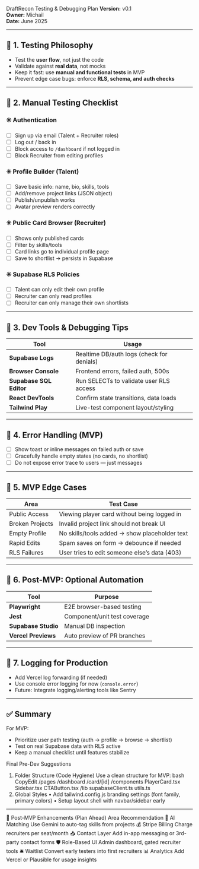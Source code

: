 DraftRecon Testing & Debugging Plan
**Version:** v0.1  
**Owner:** Michail  
**Date:** June 2025  

---

## 🔹 1. Testing Philosophy

- Test the **user flow**, not just the code
- Validate against **real data**, not mocks
- Keep it fast: use **manual and functional tests** in MVP
- Prevent edge case bugs: enforce **RLS, schema, and auth checks**

---

## 🔹 2. Manual Testing Checklist

### ✳️ Authentication
- [ ] Sign up via email (Talent + Recruiter roles)
- [ ] Log out / back in
- [ ] Block access to `/dashboard` if not logged in
- [ ] Block Recruiter from editing profiles

### ✳️ Profile Builder (Talent)
- [ ] Save basic info: name, bio, skills, tools
- [ ] Add/remove project links (JSON object)
- [ ] Publish/unpublish works
- [ ] Avatar preview renders correctly

### ✳️ Public Card Browser (Recruiter)
- [ ] Shows only published cards
- [ ] Filter by skills/tools
- [ ] Card links go to individual profile page
- [ ] Save to shortlist → persists in Supabase

### ✳️ Supabase RLS Policies
- [ ] Talent can only edit their own profile
- [ ] Recruiter can only read profiles
- [ ] Recruiter can only manage their own shortlists

---

## 🔹 3. Dev Tools & Debugging Tips

| Tool          | Usage                                        |
|---------------|----------------------------------------------|
| **Supabase Logs** | Realtime DB/auth logs (check for denials)   |
| **Browser Console** | Frontend errors, failed auth, 500s         |
| **Supabase SQL Editor** | Run SELECTs to validate user RLS access |
| **React DevTools** | Confirm state transitions, data loads       |
| **Tailwind Play** | Live-test component layout/styling           |

---

## 🔹 4. Error Handling (MVP)

- [ ] Show toast or inline messages on failed auth or save
- [ ] Gracefully handle empty states (no cards, no shortlist)
- [ ] Do not expose error trace to users — just messages

---

## 🔹 5. MVP Edge Cases

| Area             | Test Case                                       |
|------------------|-------------------------------------------------|
| Public Access     | Viewing player card without being logged in     |
| Broken Projects   | Invalid project link should not break UI        |
| Empty Profile     | No skills/tools added → show placeholder text   |
| Rapid Edits       | Spam saves on form → debounce if needed         |
| RLS Failures      | User tries to edit someone else’s data (403)    |

---

## 🔹 6. Post-MVP: Optional Automation

| Tool              | Purpose                       |
|-------------------|-------------------------------|
| **Playwright**    | E2E browser-based testing      |
| **Jest**          | Component/unit test coverage   |
| **Supabase Studio** | Manual DB inspection         |
| **Vercel Previews** | Auto preview of PR branches  |

---

## 🔹 7. Logging for Production

- Add Vercel log forwarding (if needed)
- Use console error logging for now (`console.error`)
- Future: Integrate logging/alerting tools like Sentry

---

## ✅ Summary

For MVP:
- Prioritize user path testing (auth → profile → browse → shortlist)
- Test on real Supabase data with RLS active
- Keep a manual checklist until features stabilize



Final Pre-Dev Suggestions
1. Folder Structure (Code Hygiene)
Use a clean structure for MVP:
bash
CopyEdit
/pages
  /dashboard
  /card/[id]
/components
  PlayerCard.tsx
  Sidebar.tsx
  CTAButton.tsx
/lib
  supabaseClient.ts
  utils.ts
2. Global Styles
•	Add tailwind.config.js branding settings (font family, primary colors)
•	Setup layout shell with navbar/sidebar early
________________________________________
🚀 Post-MVP Enhancements (Plan Ahead)
Area	Recommendation
🧠 AI Matching	Use Gemini to auto-tag skills from projects
💰 Stripe Billing	Charge recruiters per seat/month
📥 Contact Layer	Add in-app messaging or 3rd-party contact forms
🛡️ Role-Based UI	Admin dashboard, gated recruiter tools
🛎️ Waitlist	Convert early testers into first recruiters
📊 Analytics	Add Vercel or Plausible for usage insights
